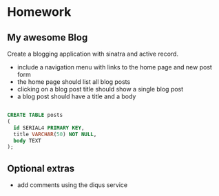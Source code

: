 # Homework

## My awesome Blog

Create a blogging application with sinatra and active record.

* include a navigation menu with links to the home page and new post form
* the home page should list all blog posts
* clicking on a blog post title should show a single blog post 
* a blog post should have a title and a body


```sql

CREATE TABLE posts
(
  id SERIAL4 PRIMARY KEY,
  title VARCHAR(50) NOT NULL,
  body TEXT
);

```

## Optional extras

* add comments using the diqus service 

